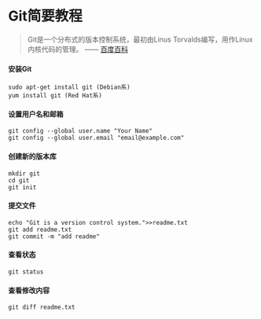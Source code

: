 # Git简要教程
> Git是一个分布式的版本控制系统，最初由Linus Torvalds编写，用作Linux内核代码的管理。    —— [百度百科](http://baike.baidu.com/link?url=oTyn9kHmPS2fiBhhZMYJztsVHGzxhxsORndyVKGm5soYJS68vrpsF7yRzM6gJEZf2Hcn3yrLE-MjIcCkNw1Cqq)  
  
#### 安装Git
``` shell
sudo apt-get install git (Debian系)
yum install git (Red Hat系)
```

#### 设置用户名和邮箱
``` shell
git config --global user.name "Your Name"
git config --global user.email "email@example.com"
```

#### 创建新的版本库
``` shell
mkdir git
cd git
git init
```

#### 提交文件
``` shell
echo "Git is a version control system.">>readme.txt
git add readme.txt
git commit -m "add readme"
```

#### 查看状态
``` shell
git status
```

#### 查看修改内容
``` shell
git diff readme.txt
```

